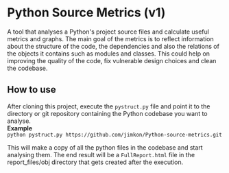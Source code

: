 # Python Source Metrics (v1)

A tool that analyses a Python's project source files and calculate useful metrics and graphs. 
The main goal of the metrics is to reflect information about the structure of the code, the dependencies and 
also the relations of the objects it contains such as modules and classes. This could help on improving the 
quality of the code, fix vulnerable design choices and clean the codebase. 

## How to use
After cloning this project, execute the `pystruct.py` file and point it to the directory or git repository containing
the Python codebase you want to analyse.   
**Example**  
`python pystruct.py https://github.com/jimkon/Python-source-metrics.git`

This will make a copy of all the python files in the codebase and start analysing them. The end result will be a 
`FullReport.html` file in the report_files/obj directory that gets created after the execution.